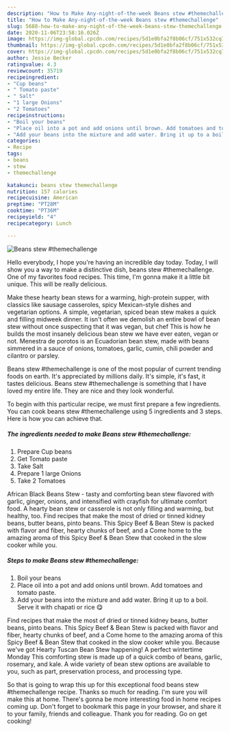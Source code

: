 ```yaml
---
description: "How to Make Any-night-of-the-week Beans stew #themechallenge"
title: "How to Make Any-night-of-the-week Beans stew #themechallenge"
slug: 5688-how-to-make-any-night-of-the-week-beans-stew-themechallenge
date: 2020-11-06T23:58:16.026Z
image: https://img-global.cpcdn.com/recipes/5d1e0bfa2f8b06cf/751x532cq70/beans-stew-themechallenge-recipe-main-photo.jpg
thumbnail: https://img-global.cpcdn.com/recipes/5d1e0bfa2f8b06cf/751x532cq70/beans-stew-themechallenge-recipe-main-photo.jpg
cover: https://img-global.cpcdn.com/recipes/5d1e0bfa2f8b06cf/751x532cq70/beans-stew-themechallenge-recipe-main-photo.jpg
author: Jessie Becker
ratingvalue: 4.3
reviewcount: 35719
recipeingredient:
- "Cup beans"
- " Tomato paste"
- " Salt"
- "1 large Onions"
- "2 Tomatoes"
recipeinstructions:
- "Boil your beans"
- "Place oil into a pot and add onions until brown. Add tomatoes and tomato paste."
- "Add your beans into the mixture and add water. Bring it up to a boil. Serve it with chapati or rice 😋"
categories:
- Recipe
tags:
- beans
- stew
- themechallenge

katakunci: beans stew themechallenge 
nutrition: 157 calories
recipecuisine: American
preptime: "PT28M"
cooktime: "PT36M"
recipeyield: "4"
recipecategory: Lunch

---
```



![Beans stew #themechallenge](https://img-global.cpcdn.com/recipes/5d1e0bfa2f8b06cf/751x532cq70/beans-stew-themechallenge-recipe-main-photo.jpg)

Hello everybody, I hope you're having an incredible day today. Today, I will show you a way to make a distinctive dish, beans stew #themechallenge. One of my favorites food recipes. This time, I'm gonna make it a little bit unique. This will be really delicious.

Make these hearty bean stews for a warming, high-protein supper, with classics like sausage casseroles, spicy Mexican-style dishes and vegetarian options. A simple, vegetarian, spiced bean stew makes a quick and filling midweek dinner. It isn&#39;t often we demolish an entire bowl of bean stew without once suspecting that it was vegan, but chef This is how he builds the most insanely delicious bean stew we have ever eaten, vegan or not. Menestra de porotos is an Ecuadorian bean stew, made with beans simmered in a sauce of onions, tomatoes, garlic, cumin, chili powder and cilantro or parsley.

Beans stew #themechallenge is one of the most popular of current trending foods on earth. It's appreciated by millions daily. It's simple, it's fast, it tastes delicious. Beans stew #themechallenge is something that I have loved my entire life. They are nice and they look wonderful.


To begin with this particular recipe, we must first prepare a few ingredients. You can cook beans stew #themechallenge using 5 ingredients and 3 steps. Here is how you can achieve that.

<!--inarticleads1-->

##### The ingredients needed to make Beans stew #themechallenge:

1. Prepare Cup beans
1. Get  Tomato paste
1. Take  Salt
1. Prepare 1 large Onions
1. Take 2 Tomatoes


African Black Beans Stew - tasty and comforting bean stew flavored with garlic, ginger, onions, and intensified with crayfish for ultimate comfort food. A hearty bean stew or casserole is not only filling and warming, but healthy, too. Find recipes that make the most of dried or tinned kidney beans, butter beans, pinto beans. This Spicy Beef &amp; Bean Stew is packed with flavor and fiber, hearty chunks of beef, and a Come home to the amazing aroma of this Spicy Beef &amp; Bean Stew that cooked in the slow cooker while you. 

<!--inarticleads2-->

##### Steps to make Beans stew #themechallenge:

1. Boil your beans
1. Place oil into a pot and add onions until brown. Add tomatoes and tomato paste.
1. Add your beans into the mixture and add water. Bring it up to a boil. Serve it with chapati or rice 😋


Find recipes that make the most of dried or tinned kidney beans, butter beans, pinto beans. This Spicy Beef &amp; Bean Stew is packed with flavor and fiber, hearty chunks of beef, and a Come home to the amazing aroma of this Spicy Beef &amp; Bean Stew that cooked in the slow cooker while you. Because we&#39;ve got Hearty Tuscan Bean Stew happening! A perfect wintertime Monday This comforting stew is made up of a quick combo of beans, garlic, rosemary, and kale. A wide variety of bean stew options are available to you, such as part, preservation process, and processing type. 

So that is going to wrap this up for this exceptional food beans stew #themechallenge recipe. Thanks so much for reading. I'm sure you will make this at home. There's gonna be more interesting food in home recipes coming up. Don't forget to bookmark this page in your browser, and share it to your family, friends and colleague. Thank you for reading. Go on get cooking!
